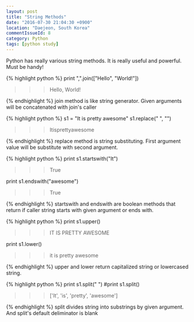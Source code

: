 ```yaml
---
layout: post
title: "String Methods"
date: "2016-07-30 21:04:30 +0900"
location: "Daejeon, South Korea"
commentIssueId: 8
category: Python
tags: [python study]
---
```


Python has really various string methods. It is really useful and powerful. Must be handy!

{% highlight python %}
print ",".join(["Hello", "World!"])
>>> Hello, World!

{% endhighlight %}
join method is like string generator. Given arguments will be concatenated with join's caller

{% highlight python %}
s1 = "It is pretty awesome"
s1.replace(" ", "")
>>> Itisprettyawesome

{% endhighlight %}
replace method is string substituting. First argument value will be substitute with second argument.

{% highlight python %}
print s1.startswith("It")
>>> True

print s1.endswith("awesome")
>>> True

{% endhighlight %}
startswith and endswith are boolean methods that return if caller string starts with given argument or ends with.

{% highlight python %}
print s1.upper()
>>> IT IS PRETTY AWESOME

print s1.lower()
>>> it is pretty awesome

{% endhighlight %}
upper and lower return capitalized string or lowercased string.

{% highlight python %}
print s1.split(" ") #print s1.split()
>>> ['It', 'is', 'pretty', 'awesome']

{% endhighlight %}
split divides string into substrings by given argument. And split's default deliminator is blank
